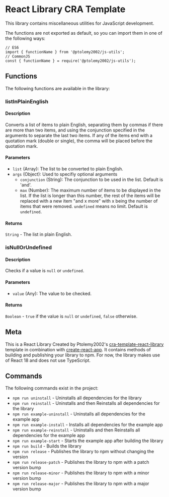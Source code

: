 # React Library CRA Template
This library contains miscellaneous utilities for JavaScript development.

The functions are not exported as default, so you can import them in one of the following ways:
```
// ES6
import { functionName } from '@ptolemy2002/js-utils';
// CommonJS
const { functionName } = require('@ptolemy2002/js-utils');
```

## Functions
The following functions are available in the library:

### listInPlainEnglish
#### Description
Converts a list of items to plain English, separating them by commas if there are more than two items, and using the conjunction specified in the arguments to separate the last two items. If any of the items end with a quotation mark (double or single), the comma will be placed before the quotation mark.

#### Parameters
- `list` (Array): The list to be converted to plain English.
- `args` (Object): Used to specifiy optional arguments
    - `conjunction` (String): The conjunction to be used in the list. Default is 'and'.
    - `max` (Number): The maximum number of items to be displayed in the list. If the list is longer than this number, the rest of the items will be replaced with a new item "and x more" with x being the number of items that were removed. `undefined` means no limit. Default is `undefined`.

#### Returns
`String` - The list in plain English. 

### isNullOrUndefined
#### Description
Checks if a value is `null` or `undefined`.

#### Parameters
- `value` (Any): The value to be checked.

#### Returns
`Boolean` - `true` if the value is `null` or `undefined`, `false` otherwise.

## Meta
This is a React Library Created by Ptolemy2002's [cra-template-react-library](https://www.npmjs.com/package/@ptolemy2002/cra-template-react-library) template in combination with [create-react-app](https://www.npmjs.com/package/create-react-app). It contains methods of building and publishing your library to npm.
For now, the library makes use of React 18 and does not use TypeScript.

## Commands
The following commands exist in the project:

- `npm run uninstall` - Uninstalls all dependencies for the library
- `npm run reinstall` - Uninstalls and then Reinstalls all dependencies for the library
- `npm run example-uninstall` - Uninstalls all dependencies for the example app
- `npm run example-install` - Installs all dependencies for the example app
- `npm run example-reinstall` - Uninstalls and then Reinstalls all dependencies for the example app
- `npm run example-start` - Starts the example app after building the library
- `npm run build` - Builds the library
- `npm run release` - Publishes the library to npm without changing the version
- `npm run release-patch` - Publishes the library to npm with a patch version bump
- `npm run release-minor` - Publishes the library to npm with a minor version bump
- `npm run release-major` - Publishes the library to npm with a major version bump
